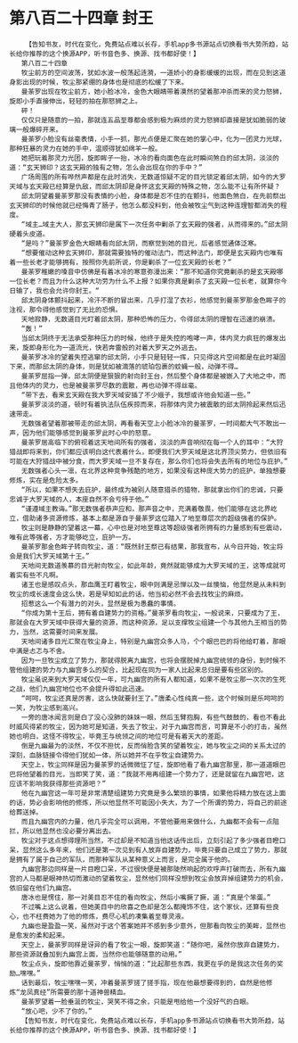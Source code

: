 # 第八百二十四章 封王
        【告知书友，时代在变化，免费站点难以长存，手机app多书源站点切换看书大势所趋，站长给你推荐的这个换源APP，听书音色多、换源、找书都好使！】
       第八百二十四章
       牧尘前方的空间波荡，犹如水波一般荡起涟漪，一道娇小的身影缓缓的出现，而在见到这道身影出现的时候，牧尘那紧绷的身体也是彻底的松缓了下来。
       曼荼罗出现在牧尘前方，她小脸冰冷，金色大眼睛带着漠然的望着那冲杀而来的灵力怒狮，旋即小手直接伸出，轻轻的拍在那怒狮之上。
       砰！
       仅仅只是随意的一拍，那就连五品至尊都会感到极为麻烦的灵力怒狮却直接是犹如脆弱的玻璃一般爆碎开来。
       曼荼罗小脸没有丝毫表情，小手一抓，那光点便是汇聚在她的掌心中，化为一团灵力光球，那种狂暴的灵力在她的手中，温顺得犹如绵羊一般。
       她把玩着那灵力光团，旋即眸子一抬，冰冷的看向面色在此时瞬间煞白的邱太阴，淡淡的道：“玄天狮印？这玄天殿的独有之物，怎么会出现在你的手中？”
       广场周围的所有哗然声都是在此时消失，无数道惊疑不定的目光锁定着邱太阴，如今的大罗天域与玄天殿已经算是仇敌，而邱太阴却是身怀这玄天殿的特殊之物，怎么能不让有所怀疑？
       邱太阴望着曼荼罗那没有表情的小脸，身体都是忍不住的在颤抖，他面色煞白，在先前祭出玄天狮印的时候他就已经悔青了肠子，他怎么都没料到，他会被牧尘气到这种连理智都消失的程度。
       “域主…域主大人，那玄天狮印是属下一次任务中剿杀了玄天殿的强者，从而得来的。”邱太阴硬着头皮道。
       “是吗？”曼荼罗金色大眼睛看向邱太阴，而察觉到她的目光，后者感觉通体泛寒。
       “想要催动这种玄天狮印，那就需要独特的催动法门，而这种法门，即便是玄天殿内也唯有着一些长老才能够拥有，按照你先前所说，你是剿杀了一位玄天殿的长老？”
       曼荼罗稚嫩的嗓音中仿佛是有着冰冷的寒意弥漫出来：“那不知道你究竟剿杀的是玄天殿哪一位长老？而且为什么这种大功劳为什么不上报？如果你真是剿杀了玄天殿一位长老，就算你今日输了，我也会允许你封王。“
       邱太阴身体颤抖起来，冷汗不断的冒出来，几乎打湿了衣衫，他感觉到曼荼罗那金色眸子的注视，那令得他感觉到了无比的恐惧。
       天地寂静，无数道目光盯着邱太阴，那种恐怖的压力，令得邱太阴的理智在迅速的崩溃。
       “轰！”
       当邱太阴终于无法承受那种压力的时候，他终于是失控的咆哮一声，体内灵力疯狂的爆发出来，旋即身形化为一道流光，快若奔雷般的对着大罗天之外逃去。
       曼荼罗冰冷的望着失控逃窜的邱太阴，小手只是轻轻一挥，只见得这片空间都是在此时凝固下来，而那邱太阴的身体，则是犹如被滴落的琥珀包裹的蚊蝇一般，动弹不得…
       曼荼罗屈指一弹，邱太阴便是狠狠的射向封王台，然后整个身体都是被嵌入了大地之中，而且他体内的灵力，也是被曼荼罗尽数的震散，再也动弹不得丝毫。
       “带下去，看来玄天殿在我大罗天域安插了不少蛾子，我想或许他会知道一些。”
       曼荼罗淡淡的道，顿时有着执法队伍疾掠而来，将那体内灵力被震散的邱太阴拎起来然后迅速带走。
       无数强者望着那被带走的邱太阴，再看看天空上小脸冰冷的曼荼罗，一时间都大气不敢出一声，因为他们能够感觉到曼荼罗此时心中的怒意。
       曼荼罗居高临下的俯视着这天地间所有的强者，淡淡的声音响彻在每一个人的耳中：“大狩猎战即将来到，你们都应该明白这代表着什么，即便我们大罗天域是这北界顶尖势力，但依旧有可能在大狩猎战中被分食，而大罗天域一旦不复存在，那么你们也将会失去所有的地位与庇护。”
       无数强者心头一凛，在北界这种竞争残酷的地方，如果没有这种庞大势力的庇护，单独想要修炼，实在是危险太多。
       “所以，如果不想失去庇护，最终成为被别人随意猎杀的猎物，那就拿出你们的忠诚，只要忠诚于大罗天域的人，本座自然不会亏待于他。”
       “谨遵域主教诲。”那无数强者恭声应和，那声音之中，充满着敬畏，他们能够在这北界屹立，借助诸多资源修炼，基本上都是源自于曼荼罗这位踏入了地至尊层次的超级强者的保护。
       牧尘则是静静的望着这一幕，心中也是对地至尊这等超级强者所拥有的力量感到有些震动，唯有此等强者，方才能够屹立，庇护一方。
       曼荼罗那金色眸子转向牧尘，道：“既然封王祭已有结果，那我宣布，从今日开始，牧尘将会是我们大罗天域第十王。”
       天地间无数道羡慕的目光射向牧尘，如此年龄，竟然就能够成为大罗天域的王，这等成就可着实有些不凡啊。
       诸王也是感叹点头，那血鹰王盯着牧尘，眼中则满是忌惮以及一丝懊恼，他显然是从未料到牧尘的成长速度会这么快，若是早知如此的话，他当初必然不会去找牧尘的麻烦。
       招惹这么一个有潜力的对头，显然是极为愚蠢的事情。
       “你成为第十王后，拥有着自建势力的资格。”曼荼罗看向牧尘，一般说来，只要成为了王，那就会在大罗天域中获得大量的资源，而这种资源，足以支撑牧尘组建一个与其他九王相当的势力，当然，这需要时间来发展。
       天地间诸多目光汇聚在牧尘身上，特别是九幽宫众多人马，个个眼巴巴的将他给盯着，那眼中满是忐忑与不舍。
       因为一旦牧尘成立了势力，那就得脱离九幽宫，也将会摆脱掉九幽宫统领的身份，到时候不管他组建的势力与九幽宫多么的契合，比起现在同为一家人比起来总归是要有些区别的。
       牧尘虽说来到大罗天域仅仅一年，可九幽宫的所有人都知道，如果不是牧尘那一次次的生死之战，他们九幽宫地位也不会提升得如此迅速。
       “呵呵，牧尘还真是厉害，这么快就要封王了。”唐柔心性纯真一些，这个时候则是乐呵呵的一笑，为牧尘感到高兴。
       一旁的唐冰闻言则是白了没心没肺的妹妹一眼，然后玉臂抱胸，有些气鼓鼓的，看也不看此时威风得紧的牧尘，因为她可是知道，失去了牧尘，对于九幽宫而言，可算是不小的打击，虽然她也明白，这怪不得牧尘，毕竟王与统领之间的地位可是有着天大的差距。
       倒是九幽最为的淡然，不仅不担忧，反而俏脸含笑的望着牧尘，她与牧尘之间的关系太过的深刻，血脉链接令得他们犹如一体，所以她并不在乎牧尘自建势力。
       天空上，牧尘同样是因为曼荼罗的话微微怔了怔，旋即他看了看九幽宫那里，那一道道眼巴巴将他望着的目光，当即笑了笑，道：“我就不用再组建一个势力了，还是就留在九幽宫吧，这应该不影响我获得那些资源吧？”
       他在九幽宫这一年可是非常清楚组建势力究竟是多么繁琐的事情，如果他将精力放在这上面的话，势必会影响他的修炼，所以他显然不可能因小失大，为了一个所谓的势力，将自己的前途给葬送掉。
       而且九幽宫内的力量，他几乎完全可以调用，不管他要用来做什么，九幽都不会有一点阻拦，所以他显然也没必要分离出去。
       牧尘对于这点想得理所当然，不过却是不知道当他这话传出后，立刻引起了多少强者目瞪口呆，显然这么多年来，他们还是第一次见到有人放弃自建势力，毕竟只要自己成立了势力，那就是拥有了属于自己的军队，而那种军队从某种意义上而言，是完全属于他的。
       九幽宫那边同样是一片目瞪口呆，不过很快便是被那陡然响起的欢呼声打破而去，所有九幽宫的人马都是眼神热切而激动的望着牧尘，显然他们同样没想到牧尘会放弃掉组建势力的机会，依旧留在他们九幽宫。
       唐冰也是愣住，那一对美目忍不住的看向牧尘，然后小嘴撅了撅，道：“真是个笨蛋。”
       不过嘴上这么说着，但她美目中的欣喜之色却是怎么都掩饰不住，这个家伙，还算有些良心，也不枉费她为了他的修炼，费尽心机的凑集着至尊灵液。
       九幽也是盈盈一笑，虽然对于这个答案她并不感到多少意外，但那看向牧尘的美眸，显然也是愈发的柔和起来。
       天空上，曼荼罗同样是讶异的看了牧尘一眼，旋即笑道：“随你吧，虽然你放弃自建势力，那些资源就叠加到九幽宫上面，当然你也能够随意的动用。”
       牧尘点头，旋即他靠近曼荼罗，悄悄的道：“比起那些东西，我更在乎的是我这次任务的奖励…嘿嘿。”
       话到最后，牧尘嘿嘿一笑，冲着曼荼罗搓了搓手指，现在他最想要得到的，自然是他修炼“龙凤真经”所需要的那十道神兽精血。
       曼荼罗望着一脸垂涎的牧尘，哭笑不得之余，只能是甩给他一个没好气的白眼。
       “放心吧，少不了你的。”
       【告知书友，时代在变化，免费站点难以长存，手机app多书源站点切换看书大势所趋，站长给你推荐的这个换源APP，听书音色多、换源、找书都好使！】